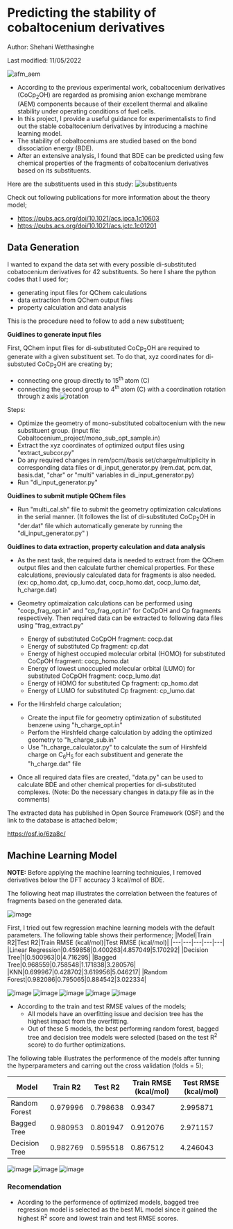 # Predicting the stability of cobaltocenium derivatives 

Author: Shehani Wetthasinghe

Last modified: 11/05/2022

![afm_aem](https://user-images.githubusercontent.com/50593017/200152591-233aee11-a424-46b4-9a55-d0cfa8bcac7f.png)

- According to the previous experimental work, cobaltocenium derivatives (CoCp<sub>2</sub>OH) are regarded as promising anion exchange membrane (AEM) components because of their excellent thermal and alkaline stability under operating conditions of fuel cells.
- In this project,  I provide a useful guidance for experimentalists to find out the stable cobaltocenium derivatives by introducing a machine learning model. 
- The stability of cobaltoceniums are studied based on the bond dissociation energy (BDE). 
- After an extensive analysis, I found that BDE can be predicted using few chemical properties of the fragments of cobaltocenium derivatives based on its substituents.

Here are the substituents used in this study:
![substituents](https://user-images.githubusercontent.com/50593017/187327244-749c48b3-b0bf-49ec-835e-14c6d2a8d145.png)

Check out following publications for more information about the theory model;
* https://pubs.acs.org/doi/10.1021/acs.jpca.1c10603
* https://pubs.acs.org/doi/10.1021/acs.jctc.1c01201


## Data Generation
I wanted to expand the data set with every possible di-substituted cobatocenium derivatives for 42 substituents. So here I share the python codes that I used for;
* generating input files for QChem calculations
* data extraction from QChem output files
* property calculation and data analysis

This is the procedure need to follow to add a new substituent;

**Guidlines to generate input files**

First, QChem input files for di-substituted CoCp<sub>2</sub>OH are required to generate with a given substituent set. To do that, xyz coordinates for di-substuted CoCp<sub>2</sub>OH are creating by;
* connecting one group directly to 15<sup>th </sup> atom (C) 
* connecting the second group to 4<sup>th </sup> atom (C) with a coordination rotation through z axis
![rotation](https://user-images.githubusercontent.com/50593017/187334600-a016c858-7223-49dd-b41f-6fc3c3c4e3d7.png)


Steps:
* Optimize the geometry of mono-substituted cobaltocenium with the new substituent group. (input file: Cobaltocenium_project/mono_sub_opt_sample.in) 
* Extract the xyz coordinates of optimized output files using "extract_subcor.py"
* Do any required changes in rem/pcm//basis set/charge/multiplicity in corresponding data files or di_input_generator.py (rem.dat, pcm.dat, basis.dat, "char" or "multi" variables in di_input_generator.py)
* Run "di_input_generator.py"

**Guidlines to submit mutiple QChem files**
*  Run "multi_cal.sh" file to submit the geometry optimization calculations in the serial manner. (It followes the list of di-substituted CoCp<sub>2</sub>OH in "der.dat" file which automatically generate by running the "di_input_generator.py" )

**Guidlines to data extraction, property calculation and data analysis**

* As the next task, the required data is needed to extract from the QChem output files and then calculate further chemical properties. For these calculations, previously calculated data for fragments is also needed. (ex: cp_homo.dat, cp_lumo.dat, cocp_homo.dat, cocp_lumo.dat, h_charge.dat) 

* Geometry optimaization calculations can be performed using "cocp_frag_opt.in" and "cp_frag_opt.in" for CoCpOH and Cp fragments respectively. Then required data can be extracted to following data files using "frag_extract.py"
  * Energy of substituted CoCpOH fragment:                                                cocp.dat
  * Energy of substituted Cp fragment:                                                    cp.dat
  * Energy of highest occupied molecular orbital (HOMO) for substituted CoCpOH fragment:  cocp_homo.dat
  * Energy of lowest unoccupied molecular orbital (LUMO) for substituted CoCpOH fragment: cocp_lumo.dat
  * Energy of HOMO for substituted Cp fragment:                                           cp_homo.dat
  * Energy of LUMO for substituted Cp fragment:                                           cp_lumo.dat
  
 * For the Hirshfeld charge calculation;
    * Create the input file for geometry optimization of substituted benzene using "h_charge_opt.in"
    * Perfom the Hirshfeld charge calculation by adding the optimized geometry to "h_charge_sub.in"
    * Use "h_charge_calculator.py" to calculate the sum of Hirshfeld charge on C<sub>6</sub>H<sub>5</sub> for each substituent and generate the "h_charge.dat" file
    
  * Once all required data files are created, "data.py" can be used to calculate BDE and other chemical properties for di-substituted complexes. (Note: Do the necessary changes in data.py file as in the comments)

The extracted data has published in Open Source Framework (OSF) and the link to the database is attached below;

https://osf.io/6za8c/

## Machine Learning Model

**NOTE:**
Before applying the machine learning techniquies, I removed derivatives below the DFT accuracy 3 kcal/mol of BDE.

The following heat map illustrates the correlation between the features of fragments based on the generated data.

![image](https://user-images.githubusercontent.com/50593017/200151745-c8868931-d0ca-43ce-9cb4-0f56d7663aa1.png)

First, I tried out few regression machine learning models with the default parameters. The following table shows their performence;
|Model|Train R2|Test R2|Train RMSE \(kcal/mol\)|Test RMSE \(kcal/mol\)|
|---|---|---|---|---|
|Linear Regression|0\.459858|0\.400263|4\.857049|5\.170292|
|Decision Tree|1|0\.500963|0|4\.716295|
|Bagged Tree|0\.968559|0\.758548|1\.171838|3\.280576|
|KNN|0\.699967|0\.428702|3\.619956|5\.046217|
|Random Forest|0\.982086|0\.795065|0\.884542|3\.022334|

![image](https://user-images.githubusercontent.com/50593017/200152014-b8e12650-6777-4b09-8cb1-fafc421f1c12.png)
![image](https://user-images.githubusercontent.com/50593017/200152026-eacfac2c-0493-47d7-b8c5-50ee0fc4ee8e.png)
![image](https://user-images.githubusercontent.com/50593017/200152031-68c122be-c68c-4947-a9b2-5fd3d0d87eb4.png)
![image](https://user-images.githubusercontent.com/50593017/200152035-5d050ae3-cc14-49eb-8f10-b21d6690384c.png)
![image](https://user-images.githubusercontent.com/50593017/200152043-e117e411-5c53-417d-a95e-c03f255b46c5.png)

- According to the train and test RMSE values of the models;
  - All models have an overfitting issue and decision tree has the highest impact from the overfitting.
  - Out of these 5 models, the best performing random forest, bagged tree and  decision tree models were selected (based on the test R$^2$ score) to do further optimizations.
 
 The following table illustrates the performence of the models after tunning the hyperparameters and carring out the cross validation (folds = 5);
 
|Model|Train R2|Test R2|Train RMSE \(kcal/mol\)|Test RMSE \(kcal/mol\)|
|---|---|---|---|---|
|Random Forest|0\.979996|0\.798638|0\.9347|2\.995871|
|Bagged Tree|0\.980953|0\.801947|0\.912076|2\.971157|
|Decision Tree|0\.982769|0\.595518|0\.867512|4\.246043|

![image](https://user-images.githubusercontent.com/50593017/200152219-c169a7a1-c24f-4a28-bf35-8c1a94d15d94.png)
![image](https://user-images.githubusercontent.com/50593017/200152540-1429c05e-ee5c-49d0-8901-93e00b115bd1.png)
![image](https://user-images.githubusercontent.com/50593017/200152522-4cac3af5-9f58-4484-98f7-9d25b16a1f88.png)

### Recomendation
- Acording to the performence of optimized models, bagged tree regression model is selected as the best ML model since it gained the highest R<sup>2</sup> score and lowest train and test RMSE scores.

